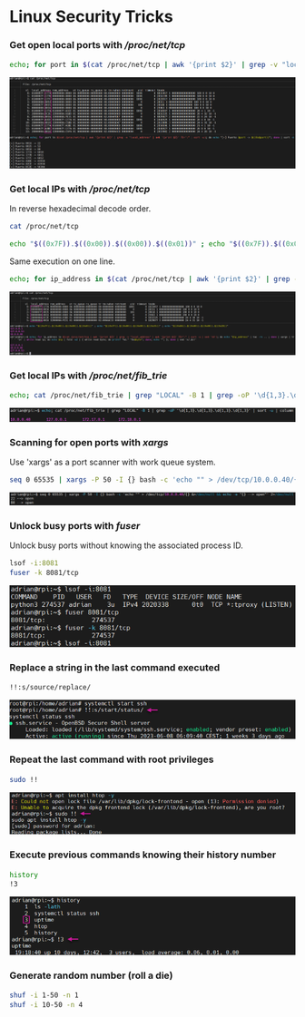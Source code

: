 # Linux Security Tricks

### Get open local ports with */proc/net/tcp*
```bash
echo; for port in $(cat /proc/net/tcp | awk '{print $2}' | grep -v "local_address" | awk '{print $2}' FS=":" | sort -u); do echo "[+] Puerto $port -> $((0x$port))"; done | sort -n
```
![Get open local ports](screenshots/get_open_local_ports.png)


### Get local IPs with */proc/net/tcp*
In reverse hexadecimal decode order.
```bash
cat /proc/net/tcp
```
```bash
echo "$((0x7F)).$((0x00)).$((0x00)).$((0x01))" ; echo "$((0x7F)).$((0x00)).$((0x00)).$((0x35))" ; echo "$((0x0A)).$((0x00)).$((0x00)).$((0x28))"
```

Same execution on one line.
```bash
echo; for ip_address in $(cat /proc/net/tcp | awk '{print $2}' | grep -v "local_address" | awk '{print $1}' FS=":" | sort -u | sed '1d'); do echo "$ip_address" | tac -rs .. ; done | xargs | tr ' ' '\n' | while read ip; do echo $ip | fold -w2 | { while read byte; do printf "%d." "0x$byte"; done; echo ""; }; done | sed 's/.$//'
```
![Get local IPs proc-net-tcp](screenshots/get_local_ips_hexa_procnettcp.png)


### Get local IPs with */proc/net/fib_trie*
```bash
echo; cat /proc/net/fib_trie | grep "LOCAL" -B 1 | grep -oP '\d{1,3}.\d{1,3}.\d{1,3}.\d{1,3}' | sort -u | column
```
![Get local IPs proc-net-fib_trie](screenshots/get_local_ips_procnetfibtrie.png)


### Scanning for open ports with *xargs* 
Use 'xargs' as a port scanner with work queue system.
```bash
seq 0 65535 | xargs -P 50 -I {} bash -c 'echo "" > /dev/tcp/10.0.0.40/{} &>/dev/null && echo -e "{} --> open"' 2>/dev/null
```
![Get local IPs proc-net-fib_trie](screenshots/port_scanner_xargs.png)


### Unlock busy ports with *fuser*
Unlock busy ports without knowing the associated process ID.
```bash
lsof -i:8081
fuser -k 8081/tcp
```
![Get local IPs proc-net-fib_trie](screenshots/kill_port_fuser.png)


### Replace a string in the last command executed
```bash
!!:s/source/replace/
```
![Get local IPs proc-net-fib_trie](screenshots/replace_string_last_command.png)


### Repeat the last command with root privileges
```bash
sudo !!
```
![Get local IPs proc-net-fib_trie](screenshots/repeat_last_command_root_privs.png)


### Execute previous commands knowing their history number
```bash
history
!3
```
![Get local IPs proc-net-fib_trie](screenshots/exec_command_history_number.png)


### Generate random number (roll a die)
```bash
shuf -i 1-50 -n 1
shuf -i 10-50 -n 4
```